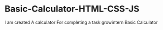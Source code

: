 # Basic-Calculator-HTML-CSS-JS
I am created A calculator For completing a task growintern Basic Calculator

